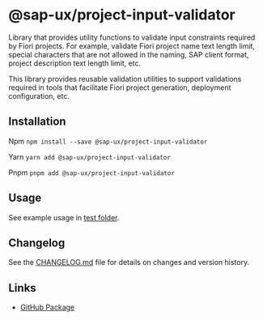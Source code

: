 # @sap-ux/project-input-validator
Library that provides utility functions to validate input constraints required by Fiori projects.
For example, validate Fiori project name text length limit, special characters that are not allowed
in the naming, SAP client format, project description text length limit, etc.

This library provides reusable validation utilities to support validations required in tools that facilitate
Fiori project generation, deployment configuration, etc. 

## Installation
Npm
`npm install --save @sap-ux/project-input-validator`

Yarn
`yarn add @sap-ux/project-input-validator`

Pnpm
`pnpm add @sap-ux/project-input-validator`

## Usage
See example usage in [test folder](./test).

## Changelog

See the [CHANGELOG.md](https://github.com/SAP/open-ux-tools/blob/main/packages/project-input-validator/CHANGELOG.md) file for details on changes and version history.
## Links

- [GitHub Package](https://github.com/SAP/open-ux-tools/tree/main/packages/project-input-validator)
